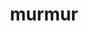 ---
title: murmur
meaning: rumble
ch: fifteen
pos: nounthird
genitive: murmuris
abbgender: n.
abbgender2: neut.
gender: neuter
declension: third
---